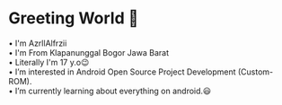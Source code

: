 # Greeting World 👋

• I'm AzrllAlfrzii                            
• I'm From Klapanunggal Bogor Jawa Barat     
• Literally I'm 17 y.o😉                                                                  
• I’m interested in Android Open Source Project Development (Custom-ROM).            
• I’m currently learning about everything on android.😃
